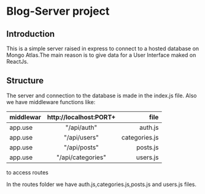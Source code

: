 # Blog-Server project
## Introduction
This is a simple server raised in express to connect to a hosted database on Mongo Atlas.The main reason is to give data for a User Interface maked on ReactJs.

## Structure

The server and connection to the database is made in the index.js file.
Also we have middleware functions like:


|  middlewar    | http://localhost:PORT+ | file          |
| ------------- |:----------------------:| -------------:|
| app.use       | "/api/auth"            | auth.js       |
| app.use       | "/api/users"           | categories.js |
| app.use       | "/api/posts"           | posts.js      |
| app.use       | "/api/categories"      | users.js      |

to access routes

In the routes folder we have auth.js,categories.js,posts.js and users.js files.



